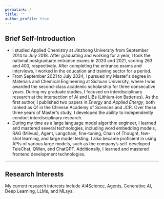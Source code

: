 ```yaml
---
permalink: /
title: ""
author_profile: true
---
```


## Brief Self-Introduction

<ul>
  <li>I studied Applied Chemistry at Jinzhong University from September 2014 to July 2018. After graduating and working for a year, I took the national postgraduate entrance exams in 2020 and 2021, scoring 263 and 400, respectively. After completing the entrance exams and interviews, I worked in the education and training sector for a period.</li>

  <li>From September 2021 to July 2024, I pursued my Master's degree in Materials and Chemical Engineering at Sichuan University, where I was awarded the second-class academic scholarship for three consecutive years. During my graduate studies, I focused on interdisciplinary research at the intersection of AI and LiBs (Lithium-ion Batteries). As the first author, I published two papers in <em>Energy</em> and <em>Applied Energy</em>, both ranked as Q1 in the Chinese Academy of Sciences and JCR. Over these three years of Master's study, I developed the ability to independently conduct interdisciplinary research.</li>

  <li>During my time as a large language model algorithm engineer, I learned and mastered several technologies, including word embedding models, RAG (Milvus), Agent, Langchain, fine-tuning, Chain of Thought, few-shot learning, and large model testing. I also became proficient in using APIs of various large models, such as the company’s self-developed TeleChat, QWen, and ChatGPT. Additionally, I learned and mastered frontend development technologies.</li>
</ul>

---

## Research Interests

My current research interests include AI4Science, Agents, Generative AI, Deep Learning, LLMs, and MLsys.
